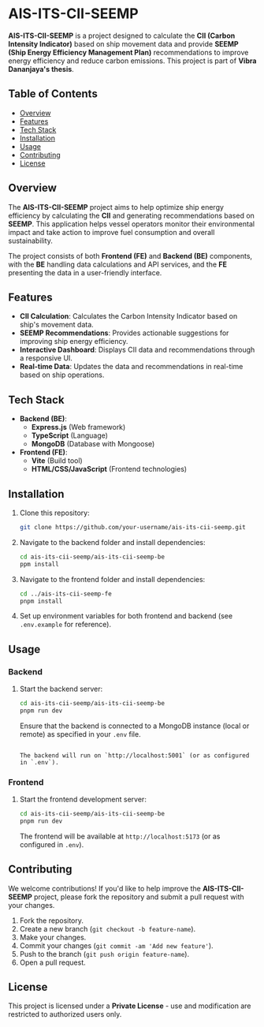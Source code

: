 # AIS-ITS-CII-SEEMP

**AIS-ITS-CII-SEEMP** is a project designed to calculate the **CII (Carbon Intensity Indicator)** based on ship movement data and provide **SEEMP (Ship Energy Efficiency Management Plan)** recommendations to improve energy efficiency and reduce carbon emissions. This project is part of **Vibra Dananjaya's thesis**.

## Table of Contents

- [Overview](#overview)
- [Features](#features)
- [Tech Stack](#tech-stack)
- [Installation](#installation)
- [Usage](#usage)
- [Contributing](#contributing)
- [License](#license)

## Overview

The **AIS-ITS-CII-SEEMP** project aims to help optimize ship energy efficiency by calculating the **CII** and generating recommendations based on **SEEMP**. This application helps vessel operators monitor their environmental impact and take action to improve fuel consumption and overall sustainability.

The project consists of both **Frontend (FE)** and **Backend (BE)** components, with the **BE** handling data calculations and API services, and the **FE** presenting the data in a user-friendly interface.

## Features

- **CII Calculation**: Calculates the Carbon Intensity Indicator based on ship's movement data.
- **SEEMP Recommendations**: Provides actionable suggestions for improving ship energy efficiency.
- **Interactive Dashboard**: Displays CII data and recommendations through a responsive UI.
- **Real-time Data**: Updates the data and recommendations in real-time based on ship operations.

## Tech Stack

- **Backend (BE)**:
  - **Express.js** (Web framework)
  - **TypeScript** (Language)
  - **MongoDB** (Database with Mongoose)
- **Frontend (FE)**:
  - **Vite** (Build tool)
  - **HTML/CSS/JavaScript** (Frontend technologies)

## Installation

1. Clone this repository:

   ```bash
   git clone https://github.com/your-username/ais-its-cii-seemp.git
   ```

2. Navigate to the backend folder and install dependencies:

   ```bash
   cd ais-its-cii-seemp/ais-its-cii-seemp-be
   ppm install
   ```

3. Navigate to the frontend folder and install dependencies:

   ```bash
   cd ../ais-its-cii-seemp-fe
   pnpm install
   ```

4. Set up environment variables for both frontend and backend (see `.env.example` for reference).

## Usage

### Backend

1. Start the backend server:

   ```bash
   cd ais-its-cii-seemp/ais-its-cii-seemp-be
   pnpm run dev
   ```

   Ensure that the backend is connected to a MongoDB instance (local or remote) as specified in your `.env` file.

   ```

   The backend will run on `http://localhost:5001` (or as configured in `.env`).
   ```

### Frontend

1. Start the frontend development server:

   ```bash
   cd ais-its-cii-seemp/ais-its-cii-seemp-be
   pnpm run dev
   ```

   The frontend will be available at `http://localhost:5173` (or as configured in `.env`).

## Contributing

We welcome contributions! If you'd like to help improve the **AIS-ITS-CII-SEEMP** project, please fork the repository and submit a pull request with your changes.

1. Fork the repository.
2. Create a new branch (`git checkout -b feature-name`).
3. Make your changes.
4. Commit your changes (`git commit -am 'Add new feature'`).
5. Push to the branch (`git push origin feature-name`).
6. Open a pull request.

## License

This project is licensed under a **Private License** - use and modification are restricted to authorized users only.
